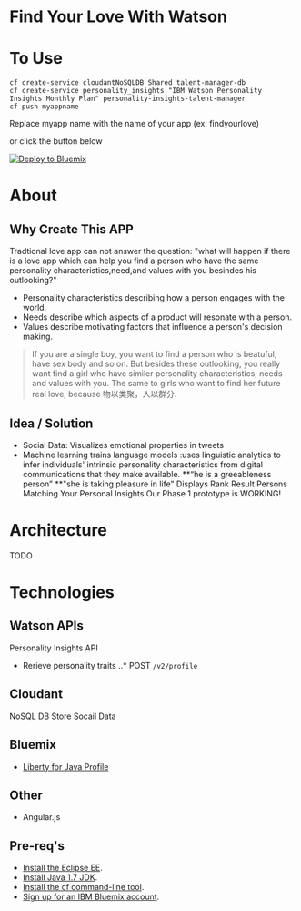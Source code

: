 # Find Your Love With Watson

To Use
================================================================================

```
cf create-service cloudantNoSQLDB Shared talent-manager-db
cf create-service personality_insights "IBM Watson Personality Insights Monthly Plan" personality-insights-talent-manager
cf push myappname
```

Replace myapp name with the name of your app (ex. findyourlove)

or click the button below

[![Deploy to Bluemix](https://bluemix.net/deploy/button.png)](https://bluemix.net/deploy)

# About
## Why Create This APP
Tradtional love app can not answer the question:
"what will happen if there is a love app which can help you find a person who have the same personality characteristics,need,and values with you besindes his outlooking?"
* Personality characteristics describing how a person engages with the world.
* Needs describe which aspects of a product will resonate with a person.
* Values describe motivating factors that influence a person's decision making.

> If you are a single boy, you want to find a person who is beatuful, have sex body and so on. But besides these outlooking, you really want find a girl who have similer personality characteristics, needs and values with you. 
> The same to girls who want to find her future real love, because 物以类聚，人以群分.

## Idea / Solution
* Social Data: Visualizes emotional properties in tweets
* Machine learning trains language models :uses linguistic analytics to infer individuals' intrinsic personality characteristics from digital communications that they make available.
**“he is a greeableness person”
**"she is taking pleasure in life"
Displays Rank Result Persons Matching Your Personal Insights
Our Phase 1 prototype is WORKING!

# Architecture 
TODO

# Technologies
## Watson APIs
 Personality Insights API
* Rerieve personality traits
..* POST `/v2/profile`

## Cloudant
NoSQL DB Store Socail Data

## Bluemix
* [Liberty for Java Profile](https://ace.ng.bluemix.net/#/store/cloudOEPaneId=store&appTemplateGuid=javawebstarter)

## Other
* Angular.js

## Pre-req's
* [Install the Eclipse EE](https://ibm.biz/hackathon-eclipse).
* [Install Java 1.7 JDK](https://ibm.biz/hackathon-java).
* [Install the cf command-line tool](https://ibm.biz/hackathon-cf).
* [Sign up for an IBM Bluemix account](http://bluemix.net).

